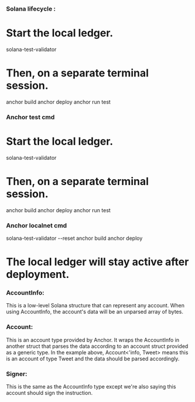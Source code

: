 ### Solana lifecycle :

# Start the local ledger.
solana-test-validator

# Then, on a separate terminal session.
anchor build
anchor deploy
anchor run test

### Anchor test cmd

# Start the local ledger.
solana-test-validator

# Then, on a separate terminal session.
anchor build
anchor deploy
anchor run test

### Anchor localnet cmd
solana-test-validator --reset
anchor build
anchor deploy

# The local ledger will stay active after deployment.


### AccountInfo:
This is a low-level Solana structure that can represent any account. When using AccountInfo, the account's data will be an unparsed array of bytes.
### Account: 
This is an account type provided by Anchor. It wraps the AccountInfo in another struct that parses the data according to an account struct provided as a generic type. In the example above, Account<'info, Tweet> means this is an account of type Tweet and the data should be parsed accordingly.
### Signer: 
This is the same as the AccountInfo type except we're also saying this account should sign the instruction.
